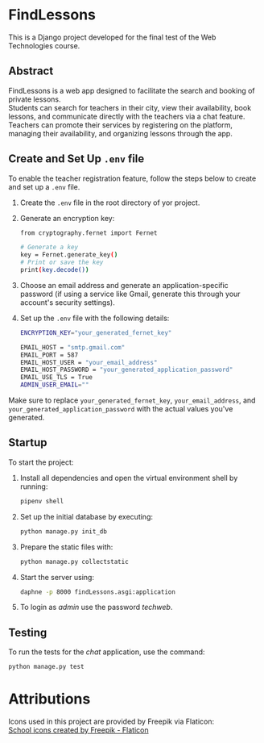 # FindLessons

This is a Django project developed for the final test of the Web Technologies course.

## Abstract

FindLessons is a web app designed to facilitate the search and booking of private lessons.  
Students can search for teachers in their city, view their availability, book lessons, and communicate directly with the teachers via a chat feature.  
Teachers can promote their services by registering on the platform, managing their availability, and organizing lessons through the app.

## Create and Set Up `.env` file

To enable the teacher registration feature, follow the steps below to create and set up a `.env` file.

1. Create the `.env` file in the root directory of yor project.

2. Generate an encryption key:

   ```bash
   from cryptography.fernet import Fernet

   # Generate a key
   key = Fernet.generate_key()
   # Print or save the key
   print(key.decode())
   ```
   
3. Choose an email address and generate an application-specific password (if using a service like Gmail, generate this through your account's security settings).

4. Set up the `.env` file with the following details:

   ```bash
   ENCRYPTION_KEY="your_generated_fernet_key"

   EMAIL_HOST = "smtp.gmail.com"
   EMAIL_PORT = 587
   EMAIL_HOST_USER = "your_email_address"
   EMAIL_HOST_PASSWORD = "your_generated_application_password"
   EMAIL_USE_TLS = True
   ADMIN_USER_EMAIL=""
   ```
Make sure to replace `your_generated_fernet_key`, `your_email_address`, and `your_generated_application_password` with the actual values you've generated.

## Startup

To start the project:

1. Install all dependencies and open the virtual environment shell by running:
   ```bash
   pipenv shell
    ```
2. Set up the initial database by executing:
   ```bash
   python manage.py init_db
    ```

3. Prepare the static files with:  
   ```bash
   python manage.py collectstatic
    ```

4. Start the server using:  
   ```bash
   daphne -p 8000 findLessons.asgi:application
    ```
  
5. To login as _admin_ use the password _techweb_.

## Testing
To run the tests for the _chat_ application, use the command:  
   ```bash
   python manage.py test
   ```


# Attributions
Icons used in this project are provided by Freepik via Flaticon:  
<a href="https://www.flaticon.com/free-icons/school" title="school icons">School icons created by Freepik - Flaticon</a>
